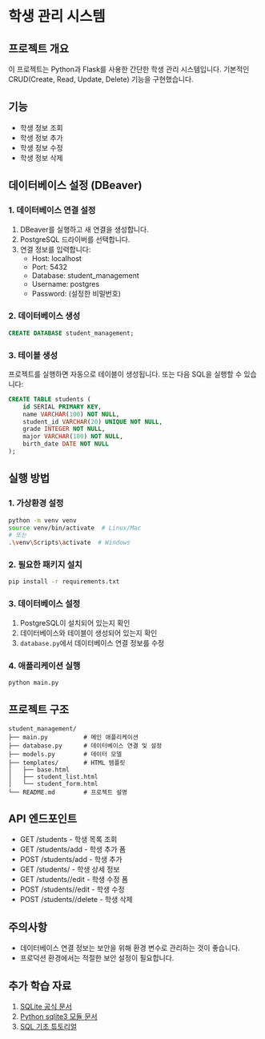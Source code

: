 # 학생 관리 시스템

## 프로젝트 개요
이 프로젝트는 Python과 Flask를 사용한 간단한 학생 관리 시스템입니다. 기본적인 CRUD(Create, Read, Update, Delete) 기능을 구현했습니다.

## 기능
- 학생 정보 조회
- 학생 정보 추가
- 학생 정보 수정
- 학생 정보 삭제

## 데이터베이스 설정 (DBeaver)

### 1. 데이터베이스 연결 설정
1. DBeaver를 실행하고 새 연결을 생성합니다.
2. PostgreSQL 드라이버를 선택합니다.
3. 연결 정보를 입력합니다:
   - Host: localhost
   - Port: 5432
   - Database: student_management
   - Username: postgres
   - Password: (설정한 비밀번호)

### 2. 데이터베이스 생성
```sql
CREATE DATABASE student_management;
```

### 3. 테이블 생성
프로젝트를 실행하면 자동으로 테이블이 생성됩니다. 또는 다음 SQL을 실행할 수 있습니다:

```sql
CREATE TABLE students (
    id SERIAL PRIMARY KEY,
    name VARCHAR(100) NOT NULL,
    student_id VARCHAR(20) UNIQUE NOT NULL,
    grade INTEGER NOT NULL,
    major VARCHAR(100) NOT NULL,
    birth_date DATE NOT NULL
);
```

## 실행 방법

### 1. 가상환경 설정
```bash
python -m venv venv
source venv/bin/activate  # Linux/Mac
# 또는
.\venv\Scripts\activate  # Windows
```

### 2. 필요한 패키지 설치
```bash
pip install -r requirements.txt
```

### 3. 데이터베이스 설정
1. PostgreSQL이 설치되어 있는지 확인
2. 데이터베이스와 테이블이 생성되어 있는지 확인
3. `database.py`에서 데이터베이스 연결 정보를 수정

### 4. 애플리케이션 실행
```bash
python main.py
```

## 프로젝트 구조
```
student_management/
├── main.py          # 메인 애플리케이션
├── database.py      # 데이터베이스 연결 및 설정
├── models.py        # 데이터 모델
├── templates/       # HTML 템플릿
│   ├── base.html
│   ├── student_list.html
│   └── student_form.html
└── README.md        # 프로젝트 설명
```

## API 엔드포인트
- GET /students - 학생 목록 조회
- GET /students/add - 학생 추가 폼
- POST /students/add - 학생 추가
- GET /students/<id> - 학생 상세 정보
- GET /students/<id>/edit - 학생 수정 폼
- POST /students/<id>/edit - 학생 수정
- POST /students/<id>/delete - 학생 삭제

## 주의사항
- 데이터베이스 연결 정보는 보안을 위해 환경 변수로 관리하는 것이 좋습니다.
- 프로덕션 환경에서는 적절한 보안 설정이 필요합니다.

## 추가 학습 자료

1. [SQLite 공식 문서](https://www.sqlite.org/docs.html)
2. [Python sqlite3 모듈 문서](https://docs.python.org/ko/3/library/sqlite3.html)
3. [SQL 기초 튜토리얼](https://www.w3schools.com/sql/) 